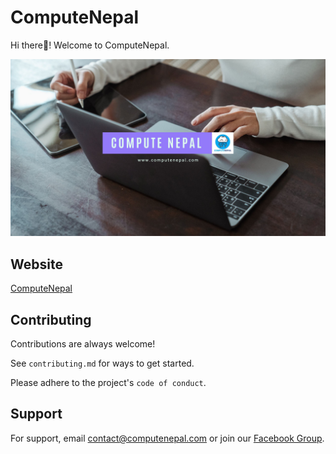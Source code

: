 
# ComputeNepal

Hi there👋! Welcome to ComputeNepal.




![Banner](../profile/computenepal-banner.jpg)


## Website

[ComputeNepal](https://computenepal.com/)


## Contributing

Contributions are always welcome!

See `contributing.md` for ways to get started.

Please adhere to the project's `code of conduct`.


## Support

For support, email contact@computenepal.com or join our [Facebook Group](https://www.facebook.com/groups/computenepal).

